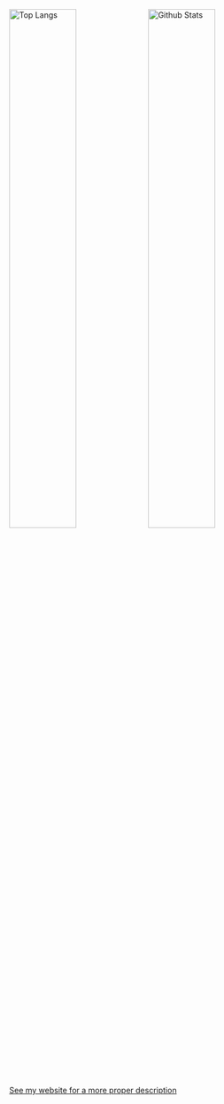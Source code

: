 <span>
  <img width="49%" align="top" src='https://github-readme-stats.vercel.app/api/top-langs/?user=IoIxD&hide=javascript,java' alt='Top Langs'>
  <img width="49%" align="top" src='https://github-readme-stats.vercel.app/api?user=IoIxD' alt='Github Stats'>
</span>

<br>
  
<br>


[See my website for a more proper description](https://ioi-xd.net)
